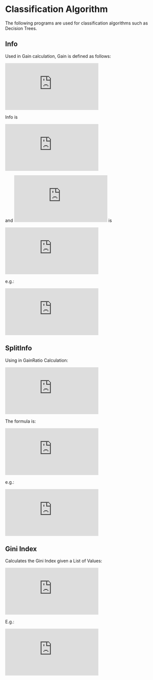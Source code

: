 # Classification Algorithm

The following programs are used for classification algorithms such as Decision Trees.

## Info

Used in Gain calculation, Gain is defined as follows:

![Gain(A)=Info(D)-Info_A(D)](https://latex.codecogs.com/gif.latex?Gain%28A%29%3DInfo%28D%29-Info_A%28D%29)

Info is

![Info(D)=-\sum_{i=1}^{m}p_i\log_2(p_i)](https://latex.codecogs.com/gif.latex?Info%28D%29%3D-%5Csum_%7Bi%3D1%7D%5E%7Bm%7Dp_i%5Clog_2%28p_i%29)

and ![p_i](https://latex.codecogs.com/gif.latex?p_i) is

![p_i = \frac{\left | C_i,_D \right |}{\left | D \right |}](https://latex.codecogs.com/gif.latex?p_i%20%3D%20%5Cfrac%7B%5Cleft%20%7C%20C_i%2C_D%20%5Cright%20%7C%7D%7B%5Cleft%20%7C%20D%20%5Cright%20%7C%7D)

e.g.:

![Info(5,3)=-\frac{5}{8}\log_2\left (\frac{5}{8}  \right )-\frac{3}{8}\log_2\left (\frac{3}{8}  \right )](https://latex.codecogs.com/gif.latex?Info%285%2C3%29%3D-%5Cfrac%7B5%7D%7B8%7D%5Clog_2%5Cleft%20%28%5Cfrac%7B5%7D%7B8%7D%20%5Cright%20%29-%5Cfrac%7B3%7D%7B8%7D%5Clog_2%5Cleft%20%28%5Cfrac%7B3%7D%7B8%7D%20%5Cright%20%29)

## SplitInfo

Using in GainRatio Calculation:

![GainRaio(A) = \frac{Gain(A)}{SplitInfo(A)}](https://latex.codecogs.com/gif.latex?GainRaio%28A%29%20%3D%20%5Cfrac%7BGain%28A%29%7D%7BSplitInfo%28A%29%7D)

The formula is:

![SplitInfo_A(D)=-\sum_{j=1}^{v}\frac{\left | D_j \right |}{\left | D \right |}\times \log_2\left ( \frac{\left | D_j \right |}{\left | D \right |} \right )](https://latex.codecogs.com/gif.latex?SplitInfo_A%28D%29%3D-%5Csum_%7Bj%3D1%7D%5E%7Bv%7D%5Cfrac%7B%5Cleft%20%7C%20D_j%20%5Cright%20%7C%7D%7B%5Cleft%20%7C%20D%20%5Cright%20%7C%7D%5Ctimes%20%5Clog_2%5Cleft%20%28%20%5Cfrac%7B%5Cleft%20%7C%20D_j%20%5Cright%20%7C%7D%7B%5Cleft%20%7C%20D%20%5Cright%20%7C%7D%20%5Cright%20%29)

e.g.:

![SplitInfo({4,6,4})=-\frac{4}{14}\log_2 \frac{4}{14}-\frac{6}{14}\log_2 \frac{6}{14}-\frac{4}{14}\log_2 \frac{4}{14} = 1.557](https://latex.codecogs.com/gif.latex?SplitInfo%28%7B4%2C6%2C4%7D%29%3D-%5Cfrac%7B4%7D%7B14%7D%5Clog_2%20%5Cfrac%7B4%7D%7B14%7D-%5Cfrac%7B6%7D%7B14%7D%5Clog_2%20%5Cfrac%7B6%7D%7B14%7D-%5Cfrac%7B4%7D%7B14%7D%5Clog_2%20%5Cfrac%7B4%7D%7B14%7D%20%3D%201.557)

## Gini Index

Calculates the Gini Index given a List of Values:

![gini(D)=1-\sum_{j=1}^{n} p_j^2](https://latex.codecogs.com/gif.latex?gini%28D%29%3D1-%5Csum_%7Bj%3D1%7D%5E%7Bn%7D%20p_j%5E2)

E.g.:

![gini(\{9,5\})= 1 - \left ( \frac{9}{14} \right )^2-\left ( \frac{5}{14} \right )^2 = 0.459](https://latex.codecogs.com/gif.latex?gini%28%5C%7B9%2C5%5C%7D%29%3D%201%20-%20%5Cleft%20%28%20%5Cfrac%7B9%7D%7B14%7D%20%5Cright%20%29%5E2-%5Cleft%20%28%20%5Cfrac%7B5%7D%7B14%7D%20%5Cright%20%29%5E2%20%3D%200.459)